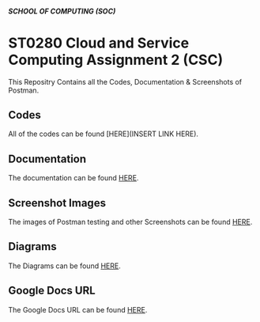 ##### SCHOOL OF COMPUTING (SOC)

# ST0280 Cloud and Service Computing Assignment 2 (CSC)
This Repositry Contains all the Codes, Documentation & Screenshots of Postman.

## Codes
All of the codes can be found [HERE](INSERT LINK HERE).

## Documentation
The documentation can be found [HERE](https://github.com/edee17/CSC_Assignment_2/blob/master/CSC_Assignment_2_Documentation.pdf).

## Screenshot Images
The images of Postman testing and other Screenshots can be found [HERE](https://github.com/edee17/CSC_Assignment_2/tree/master/Screenshots).

## Diagrams
The Diagrams can be found [HERE](https://github.com/edee17/CSC_Assignment_2/tree/master/Diagrams).

## Google Docs URL
The Google Docs URL can be found [HERE](https://github.com/edee17/CSC_Assignment_2/blob/master/Github_and_GoogleDocs_Links.txt).
